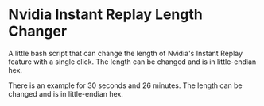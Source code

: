 # Nvidia Instant Replay Length Changer
A little bash script that can change the length of Nvidia's Instant Replay feature with a single click. The length can be changed and is in little-endian hex. 

There is an example for 30 seconds and 26 minutes. The length can be changed and is in little-endian hex.

